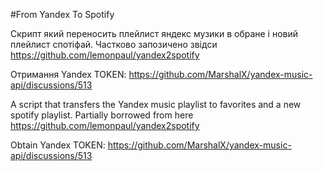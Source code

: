 #From Yandex To Spotify

Скрипт який переносить плейлист яндекс музики в обране і новий плейлист спотіфай.
Частково запозичено звідси https://github.com/lemonpaul/yandex2spotify

Отримання Yandex TOKEN: https://github.com/MarshalX/yandex-music-api/discussions/513

A script that transfers the Yandex music playlist to favorites and a new spotify playlist.
Partially borrowed from here https://github.com/lemonpaul/yandex2spotify

Obtain Yandex TOKEN: https://github.com/MarshalX/yandex-music-api/discussions/513
